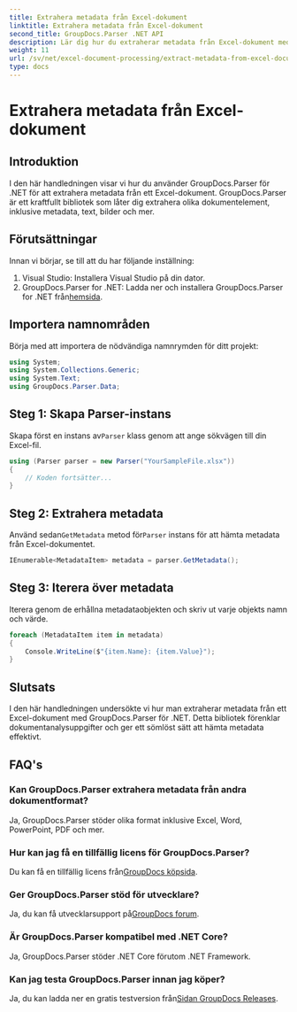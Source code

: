 ```yaml
---
title: Extrahera metadata från Excel-dokument
linktitle: Extrahera metadata från Excel-dokument
second_title: GroupDocs.Parser .NET API
description: Lär dig hur du extraherar metadata från Excel-dokument med GroupDocs.Parser för .NET. Följ denna steg-för-steg handledning.
weight: 11
url: /sv/net/excel-document-processing/extract-metadata-from-excel-document/
type: docs
---
```

# Extrahera metadata från Excel-dokument

## Introduktion
I den här handledningen visar vi hur du använder GroupDocs.Parser för .NET för att extrahera metadata från ett Excel-dokument. GroupDocs.Parser är ett kraftfullt bibliotek som låter dig extrahera olika dokumentelement, inklusive metadata, text, bilder och mer.
## Förutsättningar
Innan vi börjar, se till att du har följande inställning:
1. Visual Studio: Installera Visual Studio på din dator.
2.  GroupDocs.Parser for .NET: Ladda ner och installera GroupDocs.Parser for .NET från[hemsida](https://releases.groupdocs.com/parser/net/).

## Importera namnområden
Börja med att importera de nödvändiga namnrymden för ditt projekt:
```csharp
using System;
using System.Collections.Generic;
using System.Text;
using GroupDocs.Parser.Data;
```
## Steg 1: Skapa Parser-instans
 Skapa först en instans av`Parser` klass genom att ange sökvägen till din Excel-fil.
```csharp
using (Parser parser = new Parser("YourSampleFile.xlsx"))
{
    // Koden fortsätter...
}
```
## Steg 2: Extrahera metadata
 Använd sedan`GetMetadata` metod för`Parser` instans för att hämta metadata från Excel-dokumentet.
```csharp
IEnumerable<MetadataItem> metadata = parser.GetMetadata();
```
## Steg 3: Iterera över metadata
Iterera genom de erhållna metadataobjekten och skriv ut varje objekts namn och värde.
```csharp
foreach (MetadataItem item in metadata)
{
    Console.WriteLine($"{item.Name}: {item.Value}");
}
```

## Slutsats
I den här handledningen undersökte vi hur man extraherar metadata från ett Excel-dokument med GroupDocs.Parser för .NET. Detta bibliotek förenklar dokumentanalysuppgifter och ger ett sömlöst sätt att hämta metadata effektivt.

## FAQ's
### Kan GroupDocs.Parser extrahera metadata från andra dokumentformat?
Ja, GroupDocs.Parser stöder olika format inklusive Excel, Word, PowerPoint, PDF och mer.
### Hur kan jag få en tillfällig licens för GroupDocs.Parser?
 Du kan få en tillfällig licens från[GroupDocs köpsida](https://purchase.groupdocs.com/temporary-license/).
### Ger GroupDocs.Parser stöd för utvecklare?
 Ja, du kan få utvecklarsupport på[GroupDocs forum](https://forum.groupdocs.com/c/parser/17).
### Är GroupDocs.Parser kompatibel med .NET Core?
Ja, GroupDocs.Parser stöder .NET Core förutom .NET Framework.
### Kan jag testa GroupDocs.Parser innan jag köper?
 Ja, du kan ladda ner en gratis testversion från[Sidan GroupDocs Releases](https://releases.groupdocs.com/).